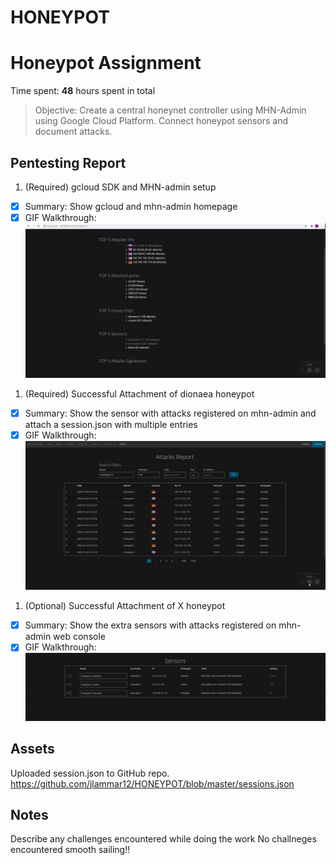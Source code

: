 # HONEYPOT
# Honeypot Assignment

Time spent: **48** hours spent in total

> Objective: Create a central honeynet controller using MHN-Admin using Google Cloud Platform. Connect honeypot sensors and document attacks.

## Pentesting Report

1. (Required) gcloud SDK and MHN-admin setup
  - [X] Summary: Show gcloud and mhn-admin homepage
  - [X] GIF Walkthrough: ![](https://github.com/jlammar12/HONEYPOT/blob/master/HONEY_POT_HOME.gif)

1. (Required) Successful Attachment of dionaea honeypot
  - [X] Summary: Show the sensor with attacks registered on mhn-admin and attach a session.json with multiple entries
  - [X] GIF Walkthrough: ![](https://github.com/jlammar12/HONEYPOT/blob/master/HONEY_POT_D.gif)
1. (Optional) Successful Attachment of X honeypot
  - [X] Summary: Show the extra sensors with attacks registered on mhn-admin web console
  - [X] GIF Walkthrough: ![](https://github.com/jlammar12/HONEYPOT/blob/master/HONEY_POTS.gif)

## Assets

Uploaded session.json to GitHub repo.
https://github.com/jlammar12/HONEYPOT/blob/master/sessions.json

## Notes

Describe any challenges encountered while doing the work
No challneges encountered smooth sailing!!
